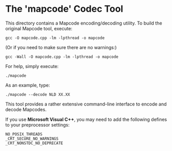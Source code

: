 # The 'mapcode' Codec Tool

This directory contains a Mapcode encoding/decoding utility.
To build the original Mapcode tool, execute:

    gcc -O mapcode.cpp -lm -lpthread -o mapcode

(Or if you need to make sure there are no warnings:)

    gcc -Wall -O mapcode.cpp -lm -lpthread -o mapcode

For help, simply execute:

    ./mapcode

As an example, type:

    ./mapcode --decode NLD XX.XX

This tool provides a rather extensive command-line interface to encode and
decode Mapcodes.

If you use **Microsoft Visual C++**, you may need to add the following defines to your preprocessor
settings:

    NO_POSIX_THREADS
    _CRT_SECURE_NO_WARNINGS
    _CRT_NONSTDC_NO_DEPRECATE



